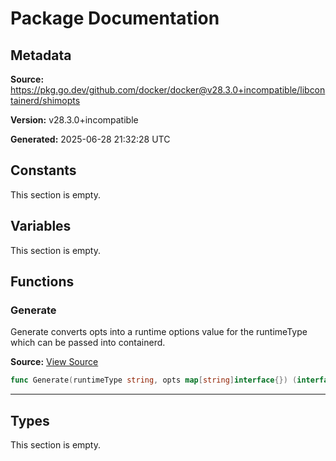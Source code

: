 # Package Documentation

## Metadata

**Source:** https://pkg.go.dev/github.com/docker/docker@v28.3.0+incompatible/libcontainerd/shimopts

**Version:** v28.3.0+incompatible

**Generated:** 2025-06-28 21:32:28 UTC

## Constants

This section is empty.

## Variables

This section is empty.

## Functions

### Generate

Generate converts opts into a runtime options value for the runtimeType which
can be passed into containerd.

**Source:** [View Source](https://github.com/docker/docker/blob/v28.3.0/libcontainerd/shimopts/convert.go#L13)  

```go
func Generate(runtimeType string, opts map[string]interface{}) (interface{}, error)
```

---

## Types

This section is empty.

